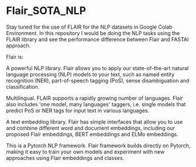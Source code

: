 # Flair_SOTA_NLP
Stay tuned for the use of FLAIR for the NLP  datasets in Google Colab Environment.
In this repository I would be doing the NLP tasks using the FLAIR library and see the performance difference between Flair and FASTAI approach.

 
Flair is:

A powerful NLP library. Flair allows you to apply our state-of-the-art natural language processing (NLP) models to your text, such as named entity recognition (NER), part-of-speech tagging (PoS), sense disambiguation and classification.

Multilingual.
FLAIR supports a rapidly growing number of languages. Flair also includes 'one model, many languages' taggers, i.e. single models that predict PoS or NER tags for input text in various languages.

A text embedding library. Flair has simple interfaces that allow you to use and combine different word and document embeddings, including our proposed Flair embeddings, BERT embeddings and ELMo embeddings.

This is a Pytorch NLP framework. Flair framework builds directly on Pytorch, making it easy to train your own models and experiment with new approaches using Flair embeddings and classes.

